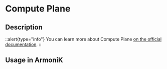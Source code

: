 # Compute Plane

## Description

::alert{type="info"}
You can learn more about Compute Plane [on the official documentation](https://aneoconsulting.github.io/ArmoniK.Core/).
::

## Usage in ArmoniK
